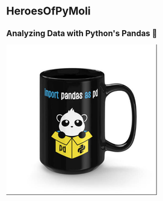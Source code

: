 # HeroesOfPyMoli

## Analyzing  Data with Python's Pandas  🐼

<img src="./images/import_pandas.png" width="400">
